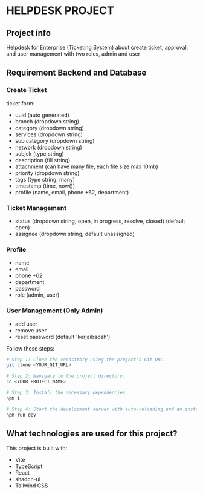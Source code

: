 # HELPDESK PROJECT

## Project info
Helpdesk for Enterprise (Ticketing System) about create ticket, approval, and user management with two roles, admin and user

## Requirement Backend and Database
### Create Ticket
ticket form:
- uuid (auto generated)
- branch (dropdown string)
- category (dropdown string)
- services (dropdown string)
- sub category (dropdown string)
- network (dropdown string)
- subjek (type string)
- description (fill string)
- attachment (can have many file, each file size max 10mb)
- priority (dropdown string)
- tags (type string, many)
- timestamp (time, now())
- profile (name, email, phone +62, department)

### Ticket Management
- status (dropdown string; open, in progress, resolve, closed) (default open)
- assignee (dropdown string, default unassigned)

### Profile
- name
- email
- phone +62
- department
- password
- role (admin, user)

### User Management (Only Admin)
- add user
- remove user
- reset password (default 'kerjaibadah')

Follow these steps:

```sh
# Step 1: Clone the repository using the project's Git URL.
git clone <YOUR_GIT_URL>

# Step 2: Navigate to the project directory.
cd <YOUR_PROJECT_NAME>

# Step 3: Install the necessary dependencies.
npm i

# Step 4: Start the development server with auto-reloading and an instant preview.
npm run dev
```


## What technologies are used for this project?

This project is built with:

- Vite
- TypeScript
- React
- shadcn-ui
- Tailwind CSS
